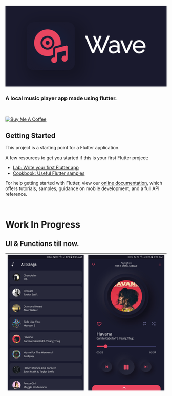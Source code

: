 <p align="center">
<img src="assets/readmeFiles/Wave.png" width=700>
</p>

### A local music player app made using flutter.

<br>

<a href="https://www.buymeacoffee.com/jobinbiju234" target="_blank"><img src="https://cdn.buymeacoffee.com/buttons/v2/default-yellow.png" height="50px" alt="Buy Me A Coffee"></a>

## Getting Started

This project is a starting point for a Flutter application.

A few resources to get you started if this is your first Flutter project:

- [Lab: Write your first Flutter app](https://flutter.dev/docs/get-started/codelab)
- [Cookbook: Useful Flutter samples](https://flutter.dev/docs/cookbook)

For help getting started with Flutter, view our
[online documentation](https://flutter.dev/docs), which offers tutorials,
samples, guidance on mobile development, and a full API reference.

<br>

# Work In Progress

## UI & Functions till now.

| <img align="left" alt="songList" src="assets/readmeFiles/screenshots/songList.jpg" width="250px" /> | <img align="left" alt="songPlayer" src="assets/readmeFiles/screenshots/songPlayer.jpg" width="250px" /> |
| --------------------------------------------------------------------------------------------------- | ------------------------------------------------------------------------------------------------------- |

